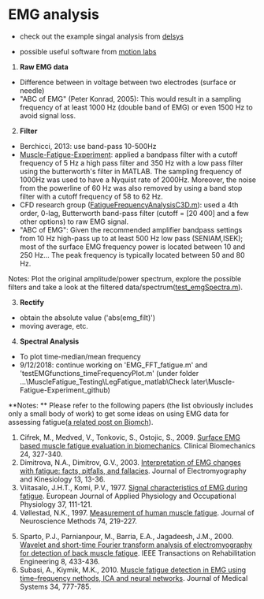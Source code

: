 # EMG analysis

- check out the example singal analysis from [delsys](https://www.delsys.com/use-emgscripts-fatigue-analysis/)


- possible useful software from [motion labs](https://www.motion-labs.com/index_downloads.html)

1. **Raw EMG data**
- Difference between in voltage between two electrodes (surface or needle)
- "ABC of EMG" (Peter Konrad, 2005): This would result in a sampling frequency of at least 1000 Hz (double band of EMG) or even 1500 Hz to avoid signal loss. 

2. **Filter**

- Berchicci, 2013: use band-pass 10-500Hz
- [Muscle-Fatigue-Experiment](https://github.com/DharaRan/Muscle-Fatigue-Experiment): applied a bandpass filter with a cutoff frequency of 5 Hz a high pass filter and 350 Hz with a low pass filter using the butterworth's filter in MATLAB. The sampling frequency of 1000Hz was used to have a Nyquist rate of 2000Hz. Moreover, the noise from the powerline of 60 Hz was also removed by using a band stop filter with a cutoff frequency of 58 to 62 Hz. 
- CFD research group ([FatigueFrequencyAnalysisC3D.m](FatigueFrequencyAnalysisC3D.m)): used a 4th order, 0-lag, Butterworth band-pass filter (cutoff = [20 400] and a few other options) to raw EMG signal.
- "ABC of EMG": Given the recommended amplifier bandpass settings from 10 Hz high-pass up to at least 500 Hz low pass (SENIAM,ISEK); most of the surface EMG frequency power is located between 10 and 250 Hz... The peak frequency is typically located between 50 and 80 Hz.

Notes: Plot the original amplitude/power spectrum, explore the possible filters and take a look at the filtered data/spectrum([test_emgSpectra.m](test_emgSpectra.m)).


3. **Rectify**
- obtain the absolute value ('abs(emg_filt)')
- moving average, etc.


4. **Spectral Analysis**
- To plot time-median/mean frequency 
- 9/12/2018: continue working on 'EMG_FFT_fatigue.m' and 'testEMGfunctions_timeFrequencyPlot.m' (under folder ...\MuscleFatigue_Testing\LegFatigue_matlab\Check later\Muscle-Fatigue-Experiment_github)



**Notes: **
Please refer to the following papers (the list obviously includes only a small body of work) to get some ideas on using EMG data for assessing fatigue([a related post on Biomch](https://biomch-l.isbweb.org/threads/24744-EMG-Fatigue-Analysis?highlight=EMG+frequency)).
1. Cifrek, M., Medved, V., Tonkovic, S., Ostojic, S., 2009. [Surface EMG based muscle fatigue evaluation in biomechanics](https://www.ncbi.nlm.nih.gov/pubmed/19285766). Clinical Biomechanics 24, 327-340.
2. Dimitrova, N.A., Dimitrov, G.V., 2003. [Interpretation of EMG changes with fatigue: facts, pitfalls, and fallacies](https://www.ncbi.nlm.nih.gov/pubmed/12488084). Journal of Electromyography and Kinesiology 13, 13-36.
3. Viitasalo, J.H.T., Komi, P.V., 1977. [Signal characteristics of EMG during fatigue](https://www.ncbi.nlm.nih.gov/pubmed/902652). European Journal of Applied Physiology and Occupational Physiology 37, 111-121.
4. Vøllestad, N.K., 1997. [Measurement of human muscle fatigue](https://www.ncbi.nlm.nih.gov/pubmed/9219890). Journal of Neuroscience Methods 74, 219-227.
5) Sparto, P.J., Parnianpour, M., Barria, E.A., Jagadeesh, J.M., 2000. [Wavelet and short-time Fourier transform analysis of electromyography for detection of back muscle fatigue](https://www.ncbi.nlm.nih.gov/pubmed/11001525). IEEE Transactions on Rehabilitation Engineering 8, 433-436.
6) Subasi, A., Kiymik, M.K., 2010. [Muscle fatigue detection in EMG using time–frequency nethods, ICA and neural networks](https://www.ncbi.nlm.nih.gov/pubmed/20703933). Journal of Medical Systems 34, 777-785.